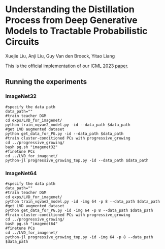# Understanding the Distillation Process from Deep Generative Models to Tractable Probabilistic Circuits

Xuejie Liu, Anji Liu, Guy Van den Broeck, Yitao Liang

This is the official implementation of our ICML 2023 [paper](https://arxiv.org/abs/2302.08086).

## Running the experiments

### ImageNet32
```
#specify the data path
data_path=""
#train teacher DGM
cd exps/LVD_for_imagenet/
python train_vqvae2_model.py -id --data_path $data_path
#get LVD augmented dataset
python get_data_for_PG.py -id --data_path $data_path
#train cluster-conditioned PCs with progressive_growing
cd ../progressive_growing/
bash pg.sh "imagenet32"
#finetune PCs
cd ../LVD_for_imagenet/
python-jl progressive_growing_top.py -id --data_path $data_path
```

### ImageNet64
```
#specify the data path
data_path=""
#train teacher DGM
cd exps/LVD_for_imagenet/
python train_vqvae2_model.py -id -img 64 -p 8 --data_path $data_path
#get LVD augmented dataset
python get_data_for_PG.py -id -img 64 -p 8 --data_path $data_path
#train cluster-conditioned PCs with progressive_growing
cd ../progressive_growing/
bash pg.sh "imagenet64"
#finetune PCs
cd ../LVD_for_imagenet/
python-jl progressive_growing_top.py -id -img 64 -p 8 --data_path $data_path
```




